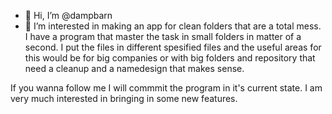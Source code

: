 - 👋 Hi, I’m @dampbarn
- 👀 I’m interested in making an app for clean folders that are a total mess. I have a program that master the task in small folders in matter of a second. 
 I put the files in different spesified files and the useful areas for this would be for big companies or with big folders and repository that need a cleanup and a namedesign that makes sense. 

 If you wanna follow me I will commmit the program in it's current state. I am very much interested in bringing in some new features. 
<!---
dampbarn/dampbarn is a ✨ special ✨ repository because its `README.md` (this file) appears on your GitHub profile.
You can click the Preview link to take a look at your changes.
--->
